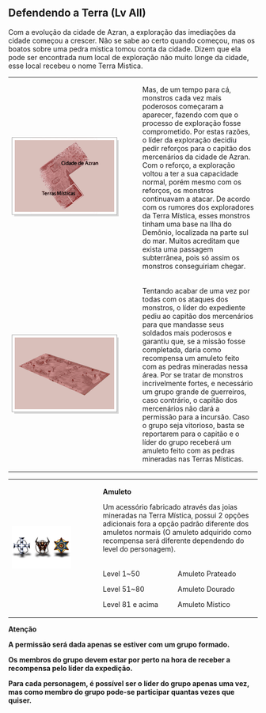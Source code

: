 ## Defendendo a Terra (Lv All)

<html>
  <head>
    <meta charset="utf-8" />
    <meta name="viewport" content="width=device-width" />
  </head>
  <body>

<p>Com a evolução da cidade de Azran, a exploração das imediações da cidade começou a crescer. Não se sabe ao certo quando começou, mas os boatos sobre uma pedra mística tomou conta da cidade. Dizem que ela pode ser encontrada num local de exploração não muito longe da cidade, esse local recebeu o nome Terra Mistica.</p>
<table border="0" cellpadding="0" cellspacing="0">
	<tr>						
		<td width="250px"><img src="./Quests-files/Defendendo-a-Terra-Mistica-files/wyd_img_defendendo-a-terra-mistica-1.gif"></td>
		<td><p>Mas, de um tempo para cá, monstros cada vez mais poderosos começaram a aparecer, fazendo com que o processo de exploração fosse comprometido. Por estas razões, o líder da exploração decidiu pedir reforços para o capitão dos mercenários da cidade de Azran. Com o reforço, a exploração voltou a ter a sua capacidade normal, porém mesmo com os reforços, os monstros continuavam a atacar. De acordo com os rumores dos exploradores da Terra Mística, esses monstros tinham uma base na Ilha do Demônio, localizada na parte sul do mar. Muitos acreditam que exista uma passagem subterrânea, pois só assim os monstros conseguiriam chegar.</p></td>
	</tr>
	<tr>						
		<td><img src="./Quests-files/Defendendo-a-Terra-Mistica-files/wyd_img_defendendo-a-terra-mistica-2.gif"></td>
		<td><p>Tentando acabar de uma vez por todas com os ataques dos monstros, o líder do expediente pediu ao capitão dos mercenários para que mandasse seus soldados mais poderosos e garantiu que, se a missão fosse completada, daria como recompensa um amuleto feito com as pedras mineradas nessa área. Por se tratar de monstros incrivelmente fortes, e necessário um grupo grande de guerreiros, caso contrário, o capitão dos mercenários não dará a permissão para a incursão. Caso o grupo seja vitorioso, basta se reportarem para o capitão e o líder do grupo receberá um amuleto feito com as pedras mineradas nas Terras Místicas.</p></td>	
	</tr>
</table>
<table border="0" cellpadding="0" cellspacing="0">
	<tr>
		<td rowspan="2" width="170px"><img src="./Quests-files/Defendendo-a-Terra-Mistica-files/wyd_img_defendendo-a-terra-mistica-3.gif"></td>
		<td colspan="3"><p><strong>Amuleto</strong></p>
						<p>Um acessório fabricado através das joias mineradas na Terra Mística, possui 2 opções adicionais fora a opção padrão diferente dos amuletos normais (O amuleto adquirido como recompensa será diferente dependendo do level do personagem).</p></td>
	</tr>
	<tr>
		<td>
			<p>Level 1~50</p>
			<p>Level 51~80</p>
			<p>Level 81 e acima</p></td>
		<td>
			<p>Amuleto Prateado</p>
			<p>Amuleto Dourado</p>
			<p>Amuleto Mistico</p></td>
	</tr>
</table>
<p><strong>Atenção<strong></p>
<p>A permissão será dada apenas se estiver com um grupo formado.</p>
<p>Os membros do grupo devem estar por perto na hora de receber a recompensa pelo líder da expedição.</p>
<p>Para cada personagem, é possível ser o líder do grupo apenas uma vez, mas como membro do grupo pode-se participar quantas vezes que quiser.</p>
  </body>
</html>
